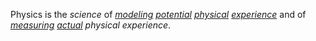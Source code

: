Physics is the *science* of *[modeling](https://github.com/gcassel/Modular-Organization-Terminology/blob/master/terms/model.md) [potential](https://github.com/gcassel/Modular-Organization-Terminology/blob/master/terms/potential.md) [physical](https://github.com/gcassel/Modular-Organization-Terminology/blob/master/terms/physical.md) [experience](https://github.com/gcassel/Modular-Organization-Terminology/blob/master/terms/experience.md)* and of *[measuring](https://github.com/gcassel/Modular-Organization-Terminology/blob/master/terms/measure.md) [actual](https://github.com/gcassel/Modular-Organization-Terminology/blob/master/terms/active.md) physical experience*.
